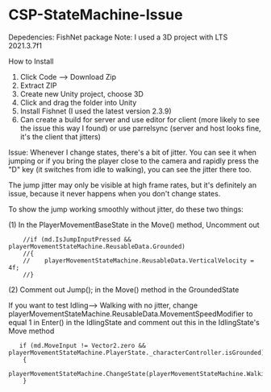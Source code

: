 # CSP-StateMachine-Issue

Depedencies:
FishNet package
Note:
I used a 3D project with LTS 2021.3.7f1

How to Install
1. Click Code --> Download Zip
2. Extract ZIP
3. Create new Unity project, choose 3D
4. Click and drag the folder into Unity
5. Install Fishnet (I used the latest version 2.3.9)
6. Can create a build for server and use editor for client (more likely to see the issue this way I found) or use parrelsync (server and host looks fine, it's the client that jitters)

Issue: Whenever I change states, there's a bit of jitter. You can see it when jumping or if you bring the player close to the camera and rapidly press the "D" key (it switches from idle to walking), you can see the jitter there too. 

The jump jitter may only be visible at high frame rates, but it's definitely an issue, because it never happens when you don't change states.

To show the jump working smoothly without jitter, do these two things:

(1) In the PlayerMovementBaseState in the Move() method, Uncomment out     

        //if (md.IsJumpInputPressed && playerMovementStateMachine.ReusableData.Grounded)
        //{
        //    playerMovementStateMachine.ReusableData.VerticalVelocity = 4f;
        //}
        
 (2) Comment out Jump(); in the Move() method in the GroundedState

If you want to test Idling--> Walking with no jitter, change  playerMovementStateMachine.ReusableData.MovementSpeedModifier to equal 1 in Enter() in the IdlingState and comment out this in the IdlingState's Move method

       if (md.MoveInput != Vector2.zero && playerMovementStateMachine.PlayerState._characterController.isGrounded)
        {
            playerMovementStateMachine.ChangeState(playerMovementStateMachine.WalkingState);
        }
